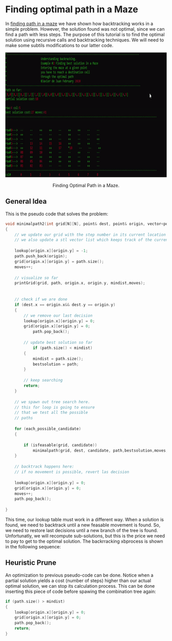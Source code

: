 
# Finding optimal path in a Maze

In [finding path in a maze](https://github.com/javierdejuan/backtracking-Tutorial/tree/master/solving%20a%20maze) we have shown how backtracking works in a simple problem. However, the solution found was not optimal, since we can find a path with less steps.
The purpose of this tutorial is to find the optimal solution using recursive calls and backtracking techniques. We will need to make some subtils modifications to our latter code.

<p align="center">
  <img width="520" height="390"  src="https://github.com/javierdejuan/backtracking-Tutorial/blob/master/optimal%20path%20in%20a%20maze/img/bestsolution.gif">
</p>
<p align="center">
Finding Optimal Path in a Maze.
</p>

## General Idea

This is the pseudo code that solves the problem:

```c
void minimalpath2(int grid[N][N], point& dest, point& origin, vector<point>& path, vector<point>& bestsolution,int& moves,int& mindist)
{
	// we update our grid with the step number in its current location
  	// we also update a stl vector list which keeps track of the current path so far
	
  	lookup[origin.x][origin.y] = -1;
	path.push_back(origin);
	grid[origin.x][origin.y] = path.size();
	moves++;
	
  	// visualize so far
  	printGrid(grid, path, origin.x, origin.y, mindist,moves);

	
 	// check if we are done
 	if (dest.x == origin.x&& dest.y == origin.y)
 	{
		// we remove our last decision
		lookup[origin.x][origin.y] = 0;
		grid[origin.x][origin.y] = 0;
    		path.pop_back();

		// update best solution so far
    		if (path.size() < mindist)
		{
			mindist = path.size();
			bestsolution = path;
		}

		// keep searching
		return;
 	}

  	// we spawn out tree search here. 
  	// this for loop is going to ensure
  	// that we test all the possible 
  	// paths
  
	for (each_possible_candidate)
	{

		if (isfeasable(grid, candidate))
			minimalpath(grid, dest, candidate, path,bestsolution,moves,mindist);
	}
	
	// backtrack happens here:
  	// if no movement is possible, revert las decision
  
	lookup[origin.x][origin.y] = 0;
	grid[origin.x][origin.y] = 0;
	moves++;
	path.pop_back();

}


```
This time, our lookup table must work in a different way. When a solution is found, we need to backtrack until a new feasable movement is found. So, we need to restore last decisions until a new branch of the tree is found. Unfortunatly, we will recompute sub-solutions, but this is the price we need to pay to get to the optimal solution.
The backrracking xbprocess is shown in the following sequence:


## Heuristic Prune

An optimization to previous pseudo-code can be done. Notice when a partial solution yields a cost (number of steps) higher than our actual optimal solution, we can stop its calculation process.
This can be done inserting this piece of code before spawing the combination tree again:

``` C
if (path.size() > mindist)
{
	lookup[origin.x][origin.y] = 0;
	grid[origin.x][origin.y] = 0;
	path.pop_back();
	return;
}
```
